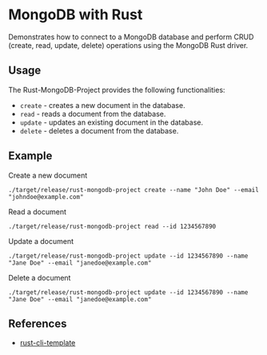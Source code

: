 # MongoDB with Rust
Demonstrates how to connect to a MongoDB database and perform CRUD (create, read, update, delete) operations using the MongoDB Rust driver.

## Usage
The Rust-MongoDB-Project provides the following functionalities:

- `create` - creates a new document in the database.
- `read` - reads a document from the database.
- `update` - updates an existing document in the database.
- `delete` - deletes a document from the database.

## Example
Create a new document
```
./target/release/rust-mongodb-project create --name "John Doe" --email "johndoe@example.com"
```
Read a document
```
./target/release/rust-mongodb-project read --id 1234567890
```
Update a document
```
./target/release/rust-mongodb-project update --id 1234567890 --name "Jane Doe" --email "janedoe@example.com"
```
Delete a document
```
./target/release/rust-mongodb-project update --id 1234567890 --name "Jane Doe" --email "janedoe@example.com"
```

## References

* [rust-cli-template](https://github.com/kbknapp/rust-cli-template)
